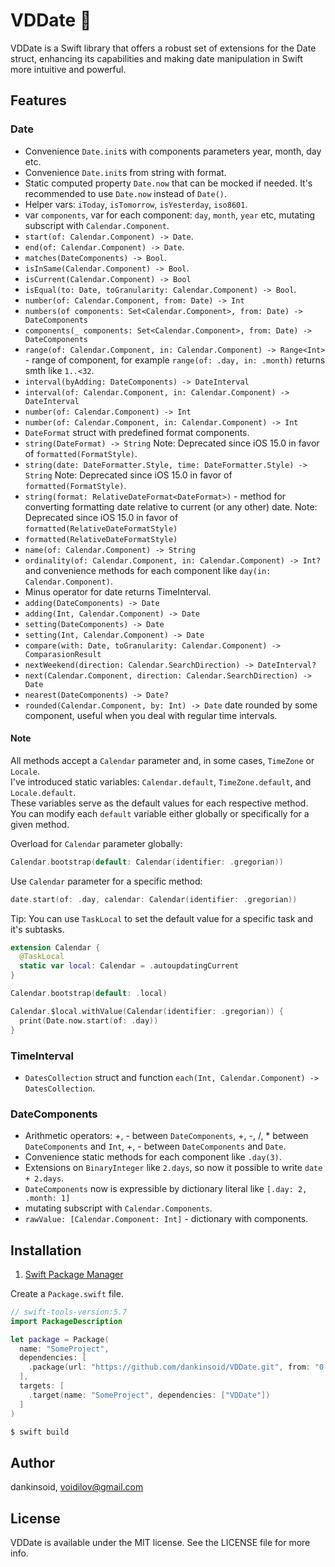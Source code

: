 # VDDate 📆

VDDate is a Swift library that offers a robust set of extensions for the Date struct, enhancing its capabilities and making date manipulation in Swift more intuitive and powerful.

## Features
### Date
- Convenience `Date.init`s with components parameters year, month, day etc.
- Convenience `Date.init`s from string with format.
- Static computed property `Date.now` that can be mocked if needed. It's recommended to use `Date.now` instead of `Date()`.
- Helper vars: `iToday`, `isTomorrow`, `isYesterday`, `iso8601`.
- var `components`, var for each component: `day`, `month`, `year` etc, mutating subscript with `Calendar.Component`.
- `start(of: Calendar.Component) -> Date`.
- `end(of: Calendar.Component) -> Date`.
- `matches(DateComponents) -> Bool`.
- `isInSame(Calendar.Component) -> Bool`.
- `isCurrent(Calendar.Component) -> Bool`
- `isEqual(to: Date, toGranularity: Calendar.Component) -> Bool`.
- `number(of: Calendar.Component, from: Date) -> Int`
- `numbers(of components: Set<Calendar.Component>, from: Date) -> DateComponents`
- `components(_ components: Set<Calendar.Component>, from: Date) -> DateComponents`
- `range(of: Calendar.Component, in: Calendar.Component) -> Range<Int>` - range of component, for example `range(of: .day, in: .month)` returns smth like `1..<32`.
- `interval(byAdding: DateComponents) -> DateInterval`
- `interval(of: Calendar.Component, in: Calendar.Component) -> DateInterval`
- `number(of: Calendar.Component) -> Int`
- `number(of: Calendar.Component, in: Calendar.Component) -> Int`
- `DateFormat` struct with predefined format components.
- `string(DateFormat) -> String` Note: Deprecated since iOS 15.0 in favor of `formatted(FormatStyle)`.
- `string(date: DateFormatter.Style, time: DateFormatter.Style) -> String` Note: Deprecated since iOS 15.0 in favor of `formatted(FormatStyle)`.
- `string(format: RelativeDateFormat<DateFormat>)` - method for converting formatting date relative to current (or any other) date. Note: Deprecated since iOS 15.0 in favor of `formatted(RelativeDateFormatStyle)`
- `formatted(RelativeDateFormatStyle)`
- `name(of: Calendar.Component) -> String`
- `ordinality(of: Calendar.Component, in: Calendar.Component) -> Int?` and convenience methods for each component like `day(in: Calendar.Component)`.
- Minus operator for date returns TimeInterval.
- `adding(DateComponents) -> Date`
- `adding(Int, Calendar.Component) -> Date`
- `setting(DateComponents) -> Date`
- `setting(Int, Calendar.Component) -> Date`
- `compare(with: Date, toGranularity: Calendar.Component) -> ComparasionResult`
- `nextWeekend(direction: Calendar.SearchDirection) -> DateInterval?`
- `next(Calendar.Component, direction: Calendar.SearchDirection) -> Date`
- `nearest(DateComponents) -> Date?`
- `rounded(Calendar.Component, by: Int) -> Date` date rounded by some component, useful when you deal with regular time intervals.
#### Note
All methods accept a `Calendar` parameter and, in some cases, `TimeZone` or `Locale`.\
I've introduced static variables: `Calendar.default`, `TimeZone.default`, and `Locale.default`.\
These variables serve as the default values for each respective method. You can modify each `default` variable either globally or specifically for a given method.

Overload for `Calendar` parameter globally:
```swift
Calendar.bootstrap(default: Calendar(identifier: .gregorian))
```
Use `Calendar` parameter for a specific method:
```swift
date.start(of: .day, calendar: Calendar(identifier: .gregorian))
```
Tip: You can use `TaskLocal` to set the default value for a specific task and it's subtasks.
```swift
extension Calendar {
  @TaskLocal
  static var local: Calendar = .autoupdatingCurrent
}

Calendar.bootstrap(default: .local)

Calendar.$local.withValue(Calendar(identifier: .gregorian)) {
  print(Date.now.start(of: .day))
}
```

### TimeInterval
- `DatesCollection` struct and function `each(Int, Calendar.Component) -> DatesCollection`.
### DateComponents
- Arithmetic operators: +, - between `DateComponents`, +, -, /, * between `DateComponents` and `Int`, +, - between `DateComponents` and `Date`.
- Convenience static methods for each component like `.day(3)`.
- Extensions on `BinaryInteger` like `2.days`, so now it possible to write `date + 2.days`.
- `DateComponents` now is expressible by dictionary literal like `[.day: 2, .month: 1]`
- mutating subscript  with `Calendar.Components`.
- `rawValue: [Calendar.Component: Int]` - dictionary with components.

## Installation

1. [Swift Package Manager](https://github.com/apple/swift-package-manager)

Create a `Package.swift` file.
```swift
// swift-tools-version:5.7
import PackageDescription

let package = Package(
  name: "SomeProject",
  dependencies: [
    .package(url: "https://github.com/dankinsoid/VDDate.git", from: "0.13.0")
  ],
  targets: [
    .target(name: "SomeProject", dependencies: ["VDDate"])
  ]
)
```
```ruby
$ swift build
```

## Author

dankinsoid, voidilov@gmail.com

## License

VDDate is available under the MIT license. See the LICENSE file for more info.
